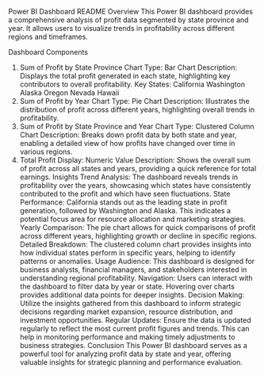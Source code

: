 Power BI Dashboard README
Overview
This Power BI dashboard provides a comprehensive analysis of profit data segmented by state province and year. It allows users to visualize trends in profitability across different regions and timeframes.

Dashboard Components
1. Sum of Profit by State Province
Chart Type: Bar Chart
Description: Displays the total profit generated in each state, highlighting key contributors to overall profitability.
Key States:
California
Washington
Alaska
Oregon
Nevada
Hawaii
2. Sum of Profit by Year
Chart Type: Pie Chart
Description: Illustrates the distribution of profit across different years, highlighting overall trends in profitability.
3. Sum of Profit by State Province and Year
Chart Type: Clustered Column Chart
Description: Breaks down profit data by both state and year, enabling a detailed view of how profits have changed over time in various regions.
4. Total Profit
Display: Numeric Value
Description: Shows the overall sum of profit across all states and years, providing a quick reference for total earnings.
Insights
Trend Analysis: The dashboard reveals trends in profitability over the years, showcasing which states have consistently contributed to the profit and which have seen fluctuations.
State Performance: California stands out as the leading state in profit generation, followed by Washington and Alaska. This indicates a potential focus area for resource allocation and marketing strategies.
Yearly Comparison: The pie chart allows for quick comparisons of profit across different years, highlighting growth or decline in specific regions.
Detailed Breakdown: The clustered column chart provides insights into how individual states perform in specific years, helping to identify patterns or anomalies.
Usage
Audience: This dashboard is designed for business analysts, financial managers, and stakeholders interested in understanding regional profitability.
Navigation: Users can interact with the dashboard to filter data by year or state. Hovering over charts provides additional data points for deeper insights.
Decision Making: Utilize the insights gathered from this dashboard to inform strategic decisions regarding market expansion, resource distribution, and investment opportunities.
Regular Updates: Ensure the data is updated regularly to reflect the most current profit figures and trends. This can help in monitoring performance and making timely adjustments to business strategies.
Conclusion
This Power BI dashboard serves as a powerful tool for analyzing profit data by state and year, offering valuable insights for strategic planning and performance evaluation.

